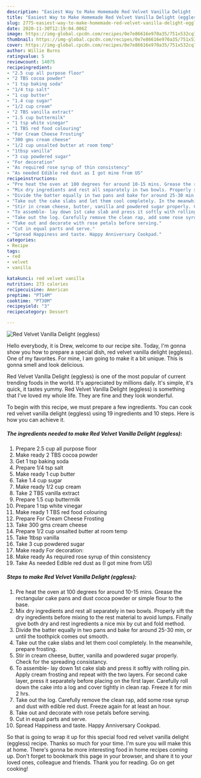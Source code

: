 ```yaml
---
description: "Easiest Way to Make Homemade Red Velvet Vanilla Delight (eggless)"
title: "Easiest Way to Make Homemade Red Velvet Vanilla Delight (eggless)"
slug: 2775-easiest-way-to-make-homemade-red-velvet-vanilla-delight-eggless
date: 2020-11-30T12:19:04.006Z
image: https://img-global.cpcdn.com/recipes/0e7e86616e970a35/751x532cq70/red-velvet-vanilla-delight-eggless-recipe-main-photo.jpg
thumbnail: https://img-global.cpcdn.com/recipes/0e7e86616e970a35/751x532cq70/red-velvet-vanilla-delight-eggless-recipe-main-photo.jpg
cover: https://img-global.cpcdn.com/recipes/0e7e86616e970a35/751x532cq70/red-velvet-vanilla-delight-eggless-recipe-main-photo.jpg
author: Willie Burns
ratingvalue: 5
reviewcount: 14075
recipeingredient:
- "2.5 cup all purpose floor"
- "2 TBS cocoa powder"
- "1 tsp baking soda"
- "1/4 tsp salt"
- "1 cup butter"
- "1.4 cup sugar"
- "1/2 cup cream"
- "2 TBS vanilla extract"
- "1.5 cup buttermilk"
- "1 tsp white vinegar"
- "1 TBS red food colouring"
- "For Cream Cheese Frosting"
- "300 gms cream cheese"
- "1/2 cup unsalted butter at room temp"
- "1tbsp vanilla"
- "3 cup powdered sugar"
- "For decoration"
- "As required rose syrup of thin consistency"
- "As needed Edible red dust as I got mine from US"
recipeinstructions:
- "Pre heat the oven at 100 degrees for around 10-15 mins. Grease the rectangular cake pans and dust cocoa powder or simple flour to the base."
- "Mix dry ingredients and rest all separately in two bowls. Properly sift the dry ingredients before mixing to the rest material to avoid lumps. Finally give both dry and rest ingredients a nice mix by cut and fold method."
- "Divide the batter equally in two pans and bake for around 25-30 min, or until the toothpick comes out smooth."
- "Take out the cake slabs and let them cool completely. In the meanwhile, prepare frosting."
- "Stir in cream cheese, butter, vanilla and powdered sugar properly. Check for the spreading consistancy."
- "To assemble- lay down 1st cake slab and press it softly with rolling pin. Apply cream frosting and repeat with the two layers. For second cake layer, press it separately before placing on the first layer. Carefully roll down the cake into a log and cover tightly in clean rap. Freeze it for min 2 hrs."
- "Take out the log. Carefully remove the clean rap, add some rose syrup and dust with edible red dust. Freeze again for at least an hour."
- "Take out and decorate with rose petals before serving."
- "Cut in equal parts and serve."
- "Spread Happiness and taste. Happy Anniversary Cookpad."
categories:
- Recipe
tags:
- red
- velvet
- vanilla

katakunci: red velvet vanilla 
nutrition: 273 calories
recipecuisine: American
preptime: "PT14M"
cooktime: "PT30M"
recipeyield: "3"
recipecategory: Dessert

---
```



![Red Velvet Vanilla Delight (eggless)](https://img-global.cpcdn.com/recipes/0e7e86616e970a35/751x532cq70/red-velvet-vanilla-delight-eggless-recipe-main-photo.jpg)

Hello everybody, it is Drew, welcome to our recipe site. Today, I'm gonna show you how to prepare a special dish, red velvet vanilla delight (eggless). One of my favorites. For mine, I am going to make it a bit unique. This is gonna smell and look delicious.

Red Velvet Vanilla Delight (eggless) is one of the most popular of current trending foods in the world. It's appreciated by millions daily. It's simple, it's quick, it tastes yummy. Red Velvet Vanilla Delight (eggless) is something that I've loved my whole life. They are fine and they look wonderful.




To begin with this recipe, we must prepare a few ingredients. You can cook red velvet vanilla delight (eggless) using 19 ingredients and 10 steps. Here is how you can achieve it.

<!--inarticleads1-->

##### The ingredients needed to make Red Velvet Vanilla Delight (eggless):

1. Prepare 2.5 cup all purpose floor
1. Make ready 2 TBS cocoa powder
1. Get 1 tsp baking soda
1. Prepare 1/4 tsp salt
1. Make ready 1 cup butter
1. Take 1.4 cup sugar
1. Make ready 1/2 cup cream
1. Take 2 TBS vanilla extract
1. Prepare 1.5 cup buttermilk
1. Prepare 1 tsp white vinegar
1. Make ready 1 TBS red food colouring
1. Prepare For Cream Cheese Frosting
1. Take 300 gms cream cheese
1. Prepare 1/2 cup unsalted butter at room temp
1. Take 1tbsp vanilla
1. Take 3 cup powdered sugar
1. Make ready For decoration:
1. Make ready As required rose syrup of thin consistency
1. Take As needed Edible red dust as (I got mine from US)




<!--inarticleads2-->

##### Steps to make Red Velvet Vanilla Delight (eggless):

1. Pre heat the oven at 100 degrees for around 10-15 mins. Grease the rectangular cake pans and dust cocoa powder or simple flour to the base.
1. Mix dry ingredients and rest all separately in two bowls. Properly sift the dry ingredients before mixing to the rest material to avoid lumps. Finally give both dry and rest ingredients a nice mix by cut and fold method.
1. Divide the batter equally in two pans and bake for around 25-30 min, or until the toothpick comes out smooth.
1. Take out the cake slabs and let them cool completely. In the meanwhile, prepare frosting.
1. Stir in cream cheese, butter, vanilla and powdered sugar properly. Check for the spreading consistancy.
1. To assemble- lay down 1st cake slab and press it softly with rolling pin. Apply cream frosting and repeat with the two layers. For second cake layer, press it separately before placing on the first layer. Carefully roll down the cake into a log and cover tightly in clean rap. Freeze it for min 2 hrs.
1. Take out the log. Carefully remove the clean rap, add some rose syrup and dust with edible red dust. Freeze again for at least an hour.
1. Take out and decorate with rose petals before serving.
1. Cut in equal parts and serve.
1. Spread Happiness and taste. Happy Anniversary Cookpad.




So that is going to wrap it up for this special food red velvet vanilla delight (eggless) recipe. Thanks so much for your time. I'm sure you will make this at home. There's gonna be more interesting food in home recipes coming up. Don't forget to bookmark this page in your browser, and share it to your loved ones, colleague and friends. Thank you for reading. Go on get cooking!
